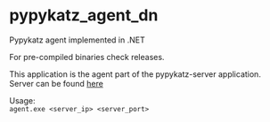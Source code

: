 # pypykatz_agent_dn
Pypykatz agent implemented in .NET

For pre-compiled binaries check releases.

This application is the agent part of the pypykatz-server application.  
Server can be found [here](pypykatz_server)  

Usage:  
```agent.exe <server_ip> <server_port>```
